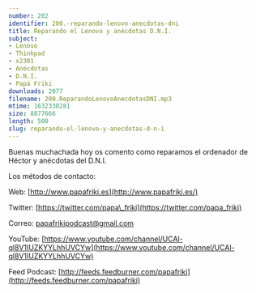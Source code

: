 ```yaml
---
number: 202
identifier: 200.-reparando-lenovo-anecdotas-dni
title: Reparando el Lenovo y anécdotas D.N.I.
subject:
- Lenovo
- Thinkpad
- x2301
- Anécdotas
- D.N.I.
- Papá Friki
downloads: 2077
filename: 200.ReparandoLenovoAnecdotasDNI.mp3
mtime: 1632338281
size: 8877666
length: 500
slug: reparando-el-lenovo-y-anecdotas-d-n-i
---
```

Buenas muchachada hoy os comento como reparamos el ordenador de Héctor y anécdotas del D.N.I.  

Los métodos de contacto:  

Web: [http://www.papafriki.es](http://www.papafriki.es/)  

Twitter: [https://twitter.com/papa\_friki](https://twitter.com/papa_friki)

Correo: [papafrikipodcast@gmail.com](https://archive.org/details/papafrikipodast@gmail.com)

YouTube: [https://www.youtube.com/channel/UCAl-ql8V1IUZKYYLhhUVCYw](https://www.youtube.com/channel/UCAl-ql8V1IUZKYYLhhUVCYw)  

Feed Podcast: [http://feeds.feedburner.com/papafriki](http://feeds.feedburner.com/papafriki)